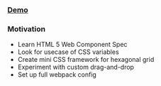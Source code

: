 ### [Demo](https://smuszel.github.io/hex-grid-game/)

### Motivation

* Learn HTML 5 Web Component Spec
* Look for usecase of CSS variables
* Create mini CSS framework for hexagonal grid
* Experiment with custom drag-and-drop
* Set up full webpack config
